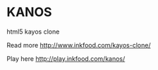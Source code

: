 # KANOS
html5 kayos clone

Read more http://www.inkfood.com/kayos-clone/

Play here http://play.inkfood.com/kanos/
